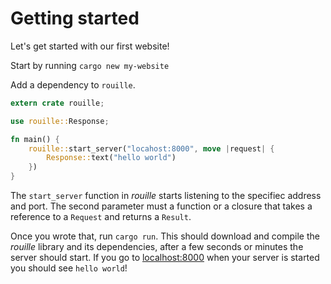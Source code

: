 # Getting started

Let's get started with our first website!

Start by running `cargo new my-website`


Add a dependency to `rouille`.


```rust
extern crate rouille;

use rouille::Response;

fn main() {
    rouille::start_server("locahost:8000", move |request| {
        Response::text("hello world")
    })
}
```

The `start_server` function in *rouille* starts listening to the specifiec address and port.
The second parameter must a function or a closure that takes a reference to a `Request` and
returns a `Result`.

Once you wrote that, run `cargo run`. This should download and compile the *rouille* library
and its dependencies, after a few seconds or minutes the server should start. If you go
to [localhost:8000](http://localhost:8000/) when your server is started you should
see `hello world`!
